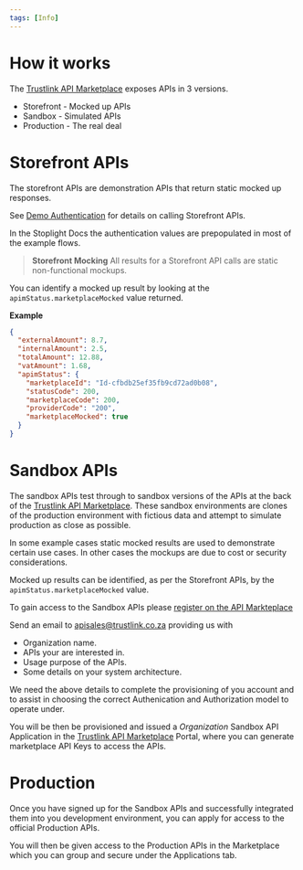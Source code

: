 ```yaml
---
tags: [Info]
---
```


# How it works

The [Trustlink API Marketplace] exposes APIs in 3 versions.

- Storefront - Mocked up APIs
- Sandbox - Simulated APIs
- Production - The real deal

# Storefront APIs

The storefront APIs are demonstration APIs that return static mocked up responses.

See [Demo Authentication](docs/1-CHIPS-Authorization/02-Demo-Authentication.md) for details on calling Storefront APIs.

In the Stoplight Docs the authentication values are prepopulated in most of the example flows.

<!-- theme: warning -->

> **Storefront Mocking**
> All results for a Storefront API calls are static non-functional mockups. 

You can identify a mocked up result by looking at the `apimStatus.marketplaceMocked` value returned.

**Example**
```json
{
  "externalAmount": 8.7,
  "internalAmount": 2.5,
  "totalAmount": 12.88,
  "vatAmount": 1.68,
  "apimStatus": {
    "marketplaceId": "Id-cfbdb25ef35fb9cd72ad0b08",
    "statusCode": 200,
    "marketplaceCode": 200,
    "providerCode": "200",
    "marketplaceMocked": true
  }
}
```
# Sandbox APIs

The sandbox APIs test through to sandbox versions of the APIs at the back of the [Trustlink API Marketplace]. These sandbox environments are clones of the production environment with fictious data and attempt to simulate production as close as possible. 

In some example cases static mocked results are used to demonstrate certain use cases. In other cases the mockups are due to cost or security considerations. 

Mocked up results can be identified, as per the Storefront APIs, by the `apimStatus.marketplaceMocked` value.

To gain access to the Sandbox APIs please [register on the API Markteplace](https://marketplace.trustlinkhosting.com/component/apiportal/registration)

Send an email to apisales@trustlink.co.za providing us with 

- Organization name.
- APIs your are interested in.
- Usage purpose of the APIs.
- Some details on your system architecture.

We need the above details to complete the provisioning of you account and to assist in choosing the correct Authenication and Authorization model to operate under. 

You will be then be provisioned and issued a _Organization_ Sandbox API Application in the [Trustlink API Marketplace] Portal, where you can generate marketplace API Keys to access the APIs. 

# Production

Once you have signed up for the Sandbox APIs and successfully integrated them into you development environment, you can apply for access to the official Production APIs. 

You will then be given access to the Production APIs in the Marketplace which you can group and secure under the Applications tab.

[Trustlink API Marketplace]: https://marketplace.trustlinkhosting.com
